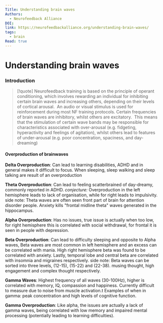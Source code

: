 ```yaml
---
Title: Understanding brain waves
Authors:
  - Neurofeedback Alliance
DOI: 
link: https://neurofeedbackalliance.org/understanding-brain-waves/
tags:
  - brain
Read: true
---
```


# Understanding brain waves

### Introduction
>[!quote] Neurofeedback training is based on the principle of operant conditioning, which involves rewarding an individual for inhibiting certain brain waves and increasing others, depending on their levels of cortical arousal.  An audio or visual stimulus is used for reinforcement during most NF training protocols. Certain frequencies of brain waves are inhibitory, whilst others are excitatory.  This means that the stimulation of certain wave bands may be responsible for characteristics associated with over-arousal (e.g. fidgeting, hyperactivity and feelings of agitation), whilst others lead to features of under-arousal (e.g. poor concentration, spaciness, and day-dreaming)


#### Overproduction of brainwaves 
**Delta Overproduction**: Can lead to learning disabilities, ADHD and in general makes it difficult to focus. When sleeping, sleep walking and sleep talking are result of an overproduction

**Theta Overproduction**: Can lead to feeling scatterbrained of day-dreamy, commonly reported in ADHD. _conjecture:_ Overproduction in the left hemisphere leads to lack of organisation, while for right leads to impulsivity.
side note: Theta waves are often seen front part of brain for attention disorder people. Anxiety kills "frontal midline theta" waves generated in the hippocampus.

**Alpha Overproduction**: Has no issues, true issue is actually when too low, for right hemisphere this is correlated with social withdrawal, for frontal it is seen in people with depression. 

**Beta Overproduction**: Can lead to difficulty sleeping and opposite to Alpha waves, Beta waves are most common in left hemisphere and an excess can be correlated with mania. High right hemisphere beta was found to be correlated with anxiety. Lastly, temporal lobe and central beta are correlated with insomnia and migraines respectively.
side note: Beta waves can be sorted into three levels, (12-15), (15-22) and  (22-38). musing thought, high engagement and complex thought respectively.

**Gamma Waves**: Highest frequency of all waves (30-100Hz), higher is correlated with memory, IQ, compassion and happiness. Currently difficult to measure due to noise from muscle activation.t
Examples of when in gamma: peak concentration and high levels of cognitive function.

**Gamma Overproduction**: Like alpha, the issues are actually a lack of gamma waves, being correlated with low memory and impaired mental processing (potentially leading to learning difficulties).


